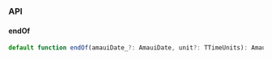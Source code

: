 

### API

#### endOf

```ts
default function endOf(amauiDate_?: AmauiDate, unit?: TTimeUnits): AmauiDate;
```

